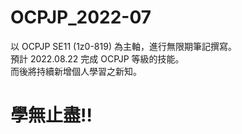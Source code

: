 # OCPJP_2022-07
以 OCPJP SE11 (1z0-819) 為主軸，進行無限期筆記撰寫。<br>
預計 2022.08.22 完成 OCPJP 等級的技能。<br>
而後將持續新增個人學習之新知。<br>
<h1> 學無止盡!!
